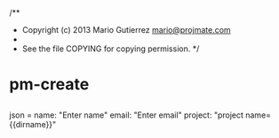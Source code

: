 /**
 * Copyright (c) 2013 Mario Gutierrez <mario@projmate.com>
 *
 * See the file COPYING for copying permission.
 */

# pm-create


##

json =
    name: "Enter name"
    email: "Enter email"
    project: "project name={{dirname}}"



